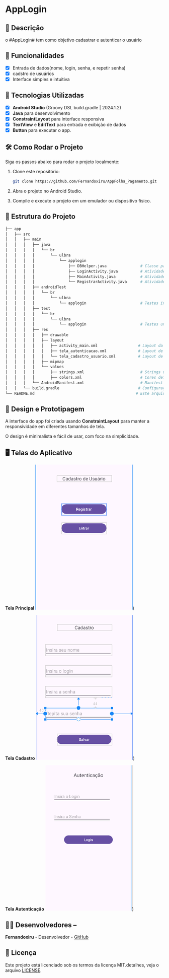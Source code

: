 # **AppLogin**

## 📱 Descrição
o #AppLogin# tem como objetivo cadastrar e autenticar o usuário

## 🔧 Funcionalidades
- [x] Entrada de dados(nome, login, senha, e repetir senha)
- [X] cadstro de usuários
- [X] Interface simples e intuitiva

## 🚀 Tecnologias Utilizadas 
- [X] **Android Studio** (Groovy DSL build.gradle | 2024.1.2)
- [X] **Java** para desenvolvimento
- [X] **ConstraintLayout** para interface responsiva
- [X] **TextView** e **EditText** para entrada e exibição de dados
- [X] **Button** para executar o app.

## 🛠️ Como Rodar o Projeto
Siga os passos abaixo para rodar o projeto localmente:

1. Clone este repositório:

    ```bash
    git clone https://github.com/Fernandoxiru/AppFolha_Pagamento.git
    ```
2. Abra o projeto no Android Studio.
3. Compile e execute o projeto em um emulador ou dispositivo físico.

## 📂 Estrutura do Projeto

```bash
├── app
│   ├── src
│   │   ├── main
│   │   │   ├── java
│   │   │   │   └── br
│   │   │   │       └── ulbra
│   │   │   │           └── applogin
│   │   │   │               ├── DBHelper.java               # Classe para gerenciar o banco de dados
│   │   │   │               ├── LoginActivity.java          # Atividade de login
│   │   │   │               ├── MainActivity.java           # Atividade principal
│   │   │   │               └── RegistrarActivity.java      # Atividade de registro
│   │   │   ├── androidTest
│   │   │   │   └── br
│   │   │   │       └── ulbra
│   │   │   │           └── applogin                        # Testes instrumentados
│   │   │   ├── test
│   │   │   │   └── br
│   │   │   │       └── ulbra
│   │   │   │           └── applogin                        # Testes unitários
│   │   │   ├── res
│   │   │   │   ├── drawable
│   │   │   │   ├── layout
│   │   │   │   │   ├── activity_main.xml                  # Layout da tela principal
│   │   │   │   │   ├── tela_autenticacao.xml              # Layout de autenticação
│   │   │   │   │   └── tela_cadastro_usuario.xml          # Layout de cadastro de usuário
│   │   │   │   ├── mipmap
│   │   │   │   └── values
│   │   │   │       ├── strings.xml                         # Strings usadas no app
│   │   │   │       ├── colors.xml                          # Cores definidas no projeto
│   │   │   └── AndroidManifest.xml                         # Manifest do aplicativo
│   │   └── build.gradle                                   # Configuração do Gradle
└── README.md                                             # Este arquivo

```

## 🎨 Design e Prototipagem
 
A interface do app foi criada usando **ConstraintLayout** para manter a responsividade em diferentes tamanhos de tela.
 
O design é minimalista e fácil de usar, com foco na simplicidade.
 
 ## 🖥️ Telas do Aplicativo
  **Tela Principal**
![image](https://github.com/Fernandoxiru/APPLogin/blob/master/assets/telaprincipal.png))

**Tela Cadastro**
![image](https://github.com/Fernandoxiru/APPLogin/blob/master/assets/telacadastro.png))

**Tela Autenticação**
![image](https://github.com/Fernandoxiru/APPLogin/blob/master/assets/telautenticacao.png))


## 👨‍💻 Desenvolvedores –

**Fernandoxiru** - Desenvolvedor - [GitHub](https://github.com/Fernandoxiru)

 ## 📄 Licença
  Este projeto está licenciado sob os termos da licença MIT.detalhes, veja o arquivo [LICENSE](https://github.com/Fernandoxiru/APPLogin/blob/master/LICENSE). 
  
    
